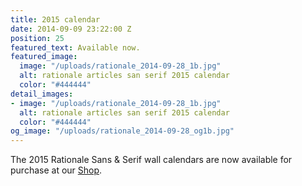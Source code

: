 ```yaml
---
title: 2015 calendar
date: 2014-09-09 23:22:00 Z
position: 25
featured_text: Available now.
featured_image:
  image: "/uploads/rationale_2014-09-28_1b.jpg"
  alt: rationale articles san serif 2015 calendar
  color: "#444444"
detail_images:
- image: "/uploads/rationale_2014-09-28_1b.jpg"
  alt: rationale articles san serif 2015 calendar
  color: "#444444"
og_image: "/uploads/rationale_2014-09-28_og1b.jpg"
---
```


The 2015 Rationale Sans & Serif wall calendars are now available for purchase at our [Shop](https://rationale-design.com/shop/).
